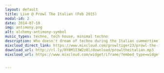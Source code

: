```yaml
---
layout: default
title: Live @ Prowl The Italian (Feb 2015)
modal-id: 2
date: 2014-07-18
img: antimony.png
alt: alchemy-antimony-symbol
music_types: techno, tech house, minimal techno
description: Who doesn't dream of techno during the Italian summertime?
mixcloud_direct_link: https://www.mixcloud.com/growltiger23/prowl-the-italian/
download_url: http://cl.ly/0Y0M1I3W2z0l/download/prowltheitalian.mp3
mixcloud_url: https://www.mixcloud.com/widget/iframe/?embed_type=widget_standard&amp;embed_uuid=3037c767-74a3-47c9-8d2c-6d9ae6f92a59&amp;feed=https%3A%2F%2Fwww.mixcloud.com%2Fgrowltiger23%2Fprowl-the-italian%2F&amp;hide_cover=1&amp;hide_tracklist=1&amp;replace=0


---
```

